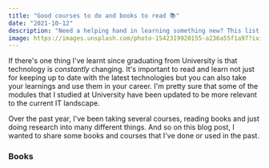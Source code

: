 ```yaml
---
title: "Good courses to do and books to read 📚"
date: "2021-10-12"
description: "Need a helping hand in learning something new? This list should help!"
image: https://images.unsplash.com/photo-1542319920155-a236a55f1a97?ixid=MnwxMjA3fDB8MHxwaG90by1wYWdlfHx8fGVufDB8fHx8&ixlib=rb-1.2.1&auto=format&fit=crop&w=1740&q=80
---
```


If there's one thing I've learnt since graduating from University is that technology is _constantly_ changing. It's important to read and learn not just for keeping up to date with the latest technologies but you can also take your learnings and use them in your career. I'm pretty sure that some of the modules that I studied at University have been updated to be more relevant to the current IT landscape.

Over the past year, I've been taking several courses, reading books and just doing research into many different things. And so on this blog post, I wanted to share some books and courses that I've done or used in the past.

### Books


